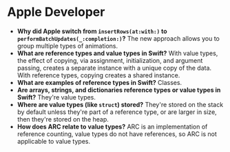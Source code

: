 # Apple Developer

- **Why did Apple switch from `insertRows(at:with:)` to `performBatchUpdates(_:completion:)`?** The new approach allows you to group multiple types of animations.
- **What are reference types and value types in Swift?** With value types, the effect of copying, via assignment, initialization, and argument passing, creates a separate instance with a unique copy of the data. With reference types, copying creates a shared instance.
- **What are examples of reference types in Swift?** Classes.
- **Are arrays, strings, and dictionaries reference types or value types in Swift?** They're value types.
- **Where are value types (like `struct`) stored?** They're stored on the stack by default unless they're part of a reference type, or are larger in size, then they're stored on the heap.
- **How does ARC relate to value types?** ARC is an implementation of reference counting, value types do not have references, so ARC is not applicable to value types.